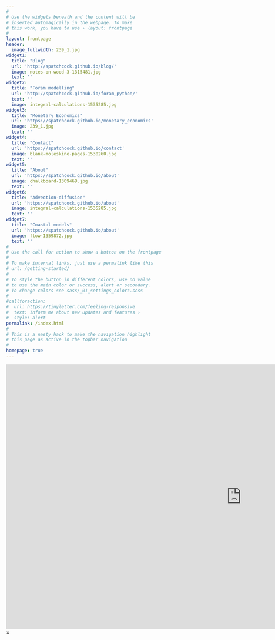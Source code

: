 ```yaml
---
#
# Use the widgets beneath and the content will be
# inserted automagically in the webpage. To make
# this work, you have to use › layout: frontpage
#
layout: frontpage
header: 
  image_fullwidth: 239_1.jpg
widget1:
  title: "Blog"
  url: 'http://spatchcock.github.io/blog/'
  image: notes-on-wood-3-1315481.jpg
  text: ''
widget2:
  title: "Foram modelling"
  url: 'http://spatchcock.github.io/foram_python/'
  text: ''
  image: integral-calculations-1535285.jpg
widget3:
  title: "Monetary Economics"
  url: 'https://spatchcock.github.io/monetary_economics'
  image: 239_1.jpg
  text: ''
widget4:
  title: "Contact"
  url: 'https://spatchcock.github.io/contact'
  image: blank-moleskine-pages-1530260.jpg
  text: ''
widget5:
  title: "About"
  url: 'https://spatchcock.github.io/about'
  image: chalkboard-1309469.jpg
  text: ''
widget6:
  title: "Advection-diffusion"
  url: 'https://spatchcock.github.io/about'
  image: integral-calculations-1535285.jpg
  text: ''
widget7:
  title: "Coastal models"
  url: 'https://spatchcock.github.io/about'
  image: flow-1359872.jpg
  text: ''
#
# Use the call for action to show a button on the frontpage
#
# To make internal links, just use a permalink like this
# url: /getting-started/
#
# To style the button in different colors, use no value
# to use the main color or success, alert or secondary.
# To change colors see sass/_01_settings_colors.scss
#
#callforaction:
#  url: https://tinyletter.com/feeling-responsive
#  text: Inform me about new updates and features ›
#  style: alert
permalink: /index.html
#
# This is a nasty hack to make the navigation highlight
# this page as active in the topbar navigation
#
homepage: true
---
```


<div id="videoModal" class="reveal-modal large" data-reveal="">
  <div class="flex-video widescreen vimeo" style="display: block;">
    <iframe width="1280" height="720" src="https://www.youtube.com/embed/3b5zCFSmVvU" frameborder="0" allowfullscreen></iframe>
  </div>
  <a class="close-reveal-modal">&#215;</a>
</div>
